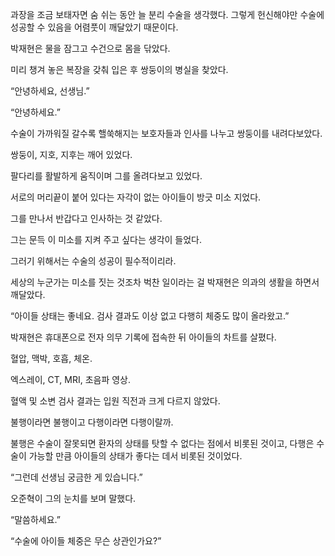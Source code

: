 과장을 조금 보태자면 숨 쉬는 동안 늘 분리 수술을 생각했다. 그렇게 헌신해야만 수술에 성공할 수 있음을 어렴풋이 깨달았기 때문이다.

박재현은 물을 잠그고 수건으로 몸을 닦았다.

미리 챙겨 놓은 복장을 갖춰 입은 후 쌍둥이의 병실을 찾았다.

“안녕하세요, 선생님.”

“안녕하세요.”

수술이 가까워질 갈수록 핼쑥해지는 보호자들과 인사를 나누고 쌍둥이를 내려다보았다.

쌍둥이, 지호, 지후는 깨어 있었다.

팔다리를 활발하게 움직이며 그를 올려다보고 있었다.

서로의 머리끝이 붙어 있다는 자각이 없는 아이들이 방긋 미소 지었다.

그를 만나서 반갑다고 인사하는 것 같았다.

그는 문득 이 미소를 지켜 주고 싶다는 생각이 들었다.

그러기 위해서는 수술의 성공이 필수적이리라.

세상의 누군가는 미소를 짓는 것조차 벅찬 일이라는 걸 박재현은 의과의 생활을 하면서 깨달았다.

“아이들 상태는 좋네요. 검사 결과도 이상 없고 다행히 체중도 많이 올라왔고.”

박재현은 휴대폰으로 전자 의무 기록에 접속한 뒤 아이들의 차트를 살폈다.

혈압, 맥박, 호흡, 체온.

엑스레이, CT, MRI, 초음파 영상.

혈액 및 소변 검사 결과는 입원 직전과 크게 다르지 않았다.

불행이라면 불행이고 다행이라면 다행이랄까.

불행은 수술이 잘못되면 환자의 상태를 탓할 수 없다는 점에서 비롯된 것이고, 다행은 수술이 가능할 만큼 아이들의 상태가 좋다는 데서 비롯된 것이었다.

“그런데 선생님 궁금한 게 있습니다.”

오준혁이 그의 눈치를 보며 말했다.

“말씀하세요.”

“수술에 아이들 체중은 무슨 상관인가요?”
